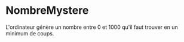 # NombreMystere
L'ordinateur génère un nombre entre 0 et 1000 qu'il faut trouver en un minimum de coups.
